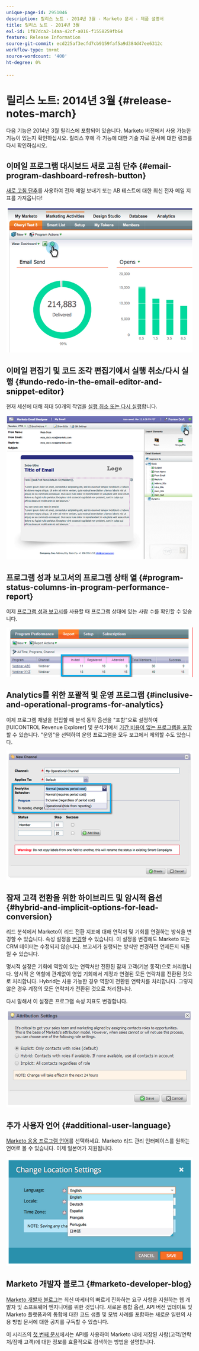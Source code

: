 ```yaml
---
unique-page-id: 2951046
description: 릴리스 노트 - 2014년 3월 - Marketo 문서 - 제품 설명서
title: 릴리스 노트 - 2014년 3월
exl-id: 1f87dca2-14aa-42cf-a016-f1558259fb64
feature: Release Information
source-git-commit: ecd225af3ecfd7cb9159faf5a9d384d47ee6312c
workflow-type: tm+mt
source-wordcount: '400'
ht-degree: 0%

---
```


# 릴리스 노트: 2014년 3월 {#release-notes-march}

다음 기능은 2014년 3월 릴리스에 포함되어 있습니다. Marketo 버전에서 사용 가능한 기능이 있는지 확인하십시오. 릴리스 후에 각 기능에 대한 기술 자료 문서에 대한 링크를 다시 확인하십시오.

## 이메일 프로그램 대시보드 새로 고침 단추 {#email-program-dashboard-refresh-button}

[새로 고침 단추](/help/marketo/product-docs/email-marketing/email-programs/email-program-data/use-the-email-program-dashboard.md)를 사용하여 전자 메일 보내기 또는 AB 테스트에 대한 최신 전자 메일 지표를 가져옵니다!

![](assets/image2014-9-22-11-3a35-3a15.png)

## 이메일 편집기 및 코드 조각 편집기에서 실행 취소/다시 실행 {#undo-redo-in-the-email-editor-and-snippet-editor}

현재 세션에 대해 최대 50개의 작업을 [실행 취소 또는 다시 실행](/help/marketo/product-docs/email-marketing/general/email-editor-2/edit-elements-in-an-email.md)합니다.

![](assets/image2014-9-22-11-3a35-3a40.png)

## 프로그램 성과 보고서의 프로그램 상태 열 {#program-status-columns-in-program-performance-report}

이제 [프로그램 성과 보고서](/help/marketo/product-docs/core-marketo-concepts/programs/program-performance-report/add-program-status-columns-to-a-program-report.md)를 사용할 때 프로그램 상태에 있는 사람 수를 확인할 수 있습니다.

![](assets/image2014-9-22-11-3a36-3a13.png)

## Analytics를 위한 포괄적 및 운영 프로그램 {#inclusive-and-operational-programs-for-analytics}

이제 프로그램 채널을 편집할 때 분석 동작 옵션을 &quot;포함&quot;으로 설정하여 [!UICONTROL Revenue Explorer] 및 분석기에서 [기간 비용이 없는 프로그램을 포함](/help/marketo/product-docs/reporting/revenue-cycle-analytics/program-analytics/make-a-program-without-a-period-cost-available-in-revenue-explorer-and-analyzers.md)할 수 있습니다. &quot;운영&quot;을 선택하여 운영 프로그램을 모두 보고에서 제외할 수도 있습니다.

![](assets/image2014-9-22-11-3a36-3a32.png)

## 잠재 고객 전환을 위한 하이브리드 및 암시적 옵션 {#hybrid-and-implicit-options-for-lead-conversion}

리드 분석에서 Marketo이 리드 전환 지표에 대해 연락처 및 기회를 연결하는 방식을 변경할 수 있습니다. 속성 설정을 [변경](/help/marketo/product-docs/administration/settings/change-attribution-settings-for-analytics.md)할 수 있습니다. 이 설정을 변경해도 Marketo 또는 CRM 데이터는 수정되지 않습니다. 보고서가 실행되는 방식만 변경하면 언제든지 되돌릴 수 있습니다.

명시적 설정은 기회에 역할이 있는 연락처만 전환된 잠재 고객(기본 동작)으로 처리합니다. 암시적 은 역할에 관계없이 영업 기회에서 계정과 연결된 모든 연락처를 전환된 것으로 처리합니다. Hybrid는 사용 가능한 경우 역할이 전환된 연락처를 처리합니다. 그렇지 않은 경우 계정의 모든 연락처가 전환된 것으로 처리됩니다.

다시 말해서 이 설정은 프로그램 속성 지표도 변경합니다.

![](assets/image2014-9-22-11-3a36-3a51.png)

## 추가 사용자 언어 {#additional-user-language}

[Marketo 응용 프로그램 언어](/help/marketo/product-docs/administration/settings/select-your-language-locale-and-time-zone.md)를 선택하세요. Marketo 리드 관리 인터페이스를 원하는 언어로 볼 수 있습니다. 이제 일본어가 지원됩니다.

![](assets/image2014-9-22-11-3a37-3a14.png)

## Marketo 개발자 블로그 {#marketo-developer-blog}

[Marketo 개발자 블로그](https://developers.marketo.com/blog/)는 최신 마케터의 빠르게 진화하는 요구 사항을 지원하는 웹 개발자 및 소프트웨어 엔지니어를 위한 것입니다. 새로운 통합 옵션, API 버전 업데이트 및 Marketo 플랫폼과의 통합에 대한 코드 샘플 및 모범 사례를 포함하는 새로운 일련의 사용 방법 문서에 대한 공지를 구독할 수 있습니다.

이 시리즈의 [첫 번째 문서](https://developers.marketo.com/blog/retrieving-customer-and-prospect-information-from-marketo-using-the-api/)에서는 API를 사용하여 Marketo 내에 저장된 사람(고객/연락처/잠재 고객)에 대한 정보를 효율적으로 검색하는 방법을 설명합니다.

